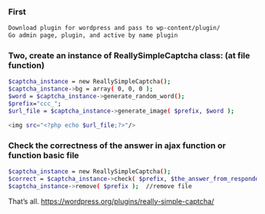 ### First 
```sh
Download plugin for wordpress and pass to wp-content/plugin/
Go admin page, plugin, and active by name plugin
```

### Two, create an instance of ReallySimpleCaptcha class: (at file function)

```sh
$captcha_instance = new ReallySimpleCaptcha();
$captcha_instance->bg = array( 0, 0, 0 );
$word = $captcha_instance->generate_random_word();
$prefix="ccc_";
$url_file = $captcha_instance->generate_image( $prefix, $word );
```

```sh 
<img src="<?php echo $url_file;?>"/>
```

### Check the correctness of the answer in ajax function or function basic file
```sh
$captcha_instance = new ReallySimpleCaptcha();
$correct = $captcha_instance->check( $prefix, $the_answer_from_respondent );
$captcha_instance->remove( $prefix );  //remove file
```

That’s all.
https://wordpress.org/plugins/really-simple-captcha/

